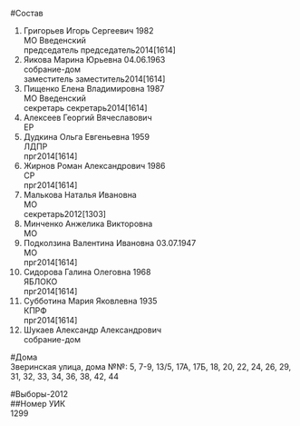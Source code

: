 #Состав  
1. Григорьев Игорь Сергеевич 1982  
    МО Введенский  
    председатель председатель2014[1614]  
2. Яикова Марина Юрьевна 04.06.1963  
    собрание-дом  
    заместитель заместитель2014[1614]  
3. Пищенко Елена Владимировна 1987  
    МО Введенский  
    секретарь секретарь2014[1614]  
4. Алексеев Георгий Вячеславович  
    ЕР  
5. Дудкина Ольга Евгеньевна 1959  
    ЛДПР  
    прг2014[1614]  
6. Жирнов Роман Александрович 1986  
    СР  
    прг2014[1614]  
7. Малькова Наталья Ивановна  
    МО  
    секретарь2012[1303]  
8. Минченко Анжелика Викторовна  
    МО  
9. Подколзина Валентина Ивановна 03.07.1947  
    МО  
    прг2014[1614]  
10. Сидорова Галина Олеговна 1968  
    ЯБЛОКО  
    прг2014[1614]  
11. Субботина Мария Яковлевна 1935  
    КПРФ  
    прг2014[1614]  
12. Шукаев Александр Александрович  
    собрание-дом  
  
#Дома  
Зверинская улица, дома №№: 5, 7-9, 13/5, 17А, 17Б, 18, 20, 22, 24, 26, 29, 31, 32, 33, 34, 36, 38, 42, 44  
  
#Выборы-2012  
##Номер УИК  
1299  
